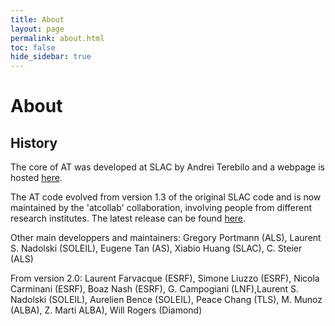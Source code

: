 ```yaml
---
title: About
layout: page
permalink: about.html
toc: false
hide_sidebar: true
---
```

# About

## History

The core of AT was developed at SLAC by Andrei Terebilo and a webpage is hosted [here](http://www.slac.stanford.edu/grp/ssrl/spear/at/).

The AT code evolved from version 1.3 of the original SLAC code and is now maintained by the 'atcollab' collaboration, 
involving people from different research institutes. The latest release can be found [here](https://github.com/atcollab/at/releases).

Other main developpers and maintainers: 
Gregory Portmann (ALS), Laurent S. Nadolski (SOLEIL), Eugene Tan (AS), Xiabio Huang (SLAC), C. Steier (ALS)

From version 2.0: 
Laurent Farvacque (ESRF), Simone Liuzzo (ESRF), Nicola Carminani (ESRF), Boaz Nash (ESRF), 
G. Campogiani (LNF),Laurent S. Nadolski (SOLEIL), Aurelien Bence (SOLEIL), Peace Chang (TLS), 
M. Munoz (ALBA), Z. Marti ALBA), Will Rogers (Diamond)



